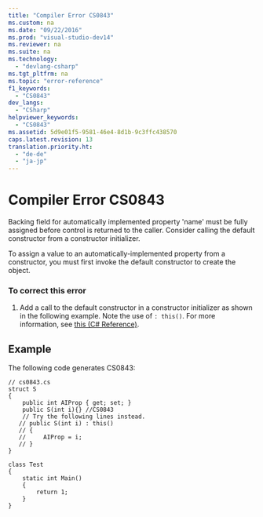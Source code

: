 ```yaml
---
title: "Compiler Error CS0843"
ms.custom: na
ms.date: "09/22/2016"
ms.prod: "visual-studio-dev14"
ms.reviewer: na
ms.suite: na
ms.technology: 
  - "devlang-csharp"
ms.tgt_pltfrm: na
ms.topic: "error-reference"
f1_keywords: 
  - "CS0843"
dev_langs: 
  - "CSharp"
helpviewer_keywords: 
  - "CS0843"
ms.assetid: 5d9e01f5-9581-46e4-8d1b-9c3ffc438570
caps.latest.revision: 13
translation.priority.ht: 
  - "de-de"
  - "ja-jp"
---
```

# Compiler Error CS0843
Backing field for automatically implemented property 'name' must be fully assigned before control is returned to the caller. Consider calling the default constructor from a constructor initializer.  
  
 To assign a value to an automatically-implemented property from a constructor, you must first invoke the default constructor to create the object.  
  
### To correct this error  
  
1.  Add a call to the default constructor in a constructor initializer as shown in the following example. Note the use of `: this()`. For more information, see [this (C# Reference)](../VS_csharp/this--csharp-reference-.md).  
  
## Example  
 The following code generates CS0843:  
  
```  
// cs0843.cs  
struct S  
{  
    public int AIProp { get; set; }  
    public S(int i){} //CS0843  
    // Try the following lines instead.  
   // public S(int i) : this()  
   // {  
   //     AIProp = i;  
   // }  
}  
  
class Test  
{  
    static int Main()  
    {  
        return 1;  
    }  
}  
```